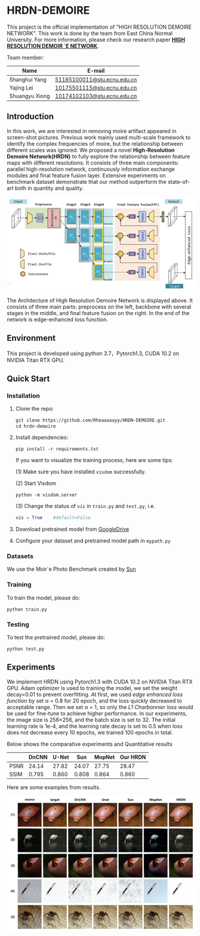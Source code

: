 # HRDN-DEMOIRE

This project is the official implementation of  "HIGH RESOLUTION DEMOIRE NETWORK". This work is done by the team from East China Normal University. For more information, please check our research paper **[HIGH RESOLUTION DEMOIR ´E NETWORK](https://github.com/Rheaaaaayy/HRDN-DEMOIRE/blob/master/High%20Resolution%20Demoire%20Network.pdf)**.

Team member:

| Name           | E-mail                      |
| -------------- | --------------------------- |
| Shanghui Yang  | 51185100011@stu.ecnu.edu.cn |
| Yajing Lei     | 10175501115@stu.ecnu.edu.cn |
| Shuangyu Xiong | 10174102103@stu.ecnu.edu.cn |



## Introduction

In this work, we are interested in removing moire artifact appeared in  screen-shot pictures. Previous work mainly used multi-scale framework to identify the complex frequencies of moire, but the relationship between different scales was ignored.  We proposed a novel **High-Resolution Demoire Network(HRDN)** to fully explore the relationship between feature maps with different resolutions. It consists of three main components: parallel high-resolution network, continuously information exchange modules and final feature fusion layer. Extensive experiments on benchmark dataset demonstrate that our method outperform the state-of-art both in quantity and quality.

![networkStructure](network.jpg)

The Architecture of High Resolution Demoire Network is displayed above. It consists of three main parts: preprocess on the left, backbone with several stages in the middle, and final feature fusion on the right. In the end of the network is edge-enhanced loss function.

## Environment

This project is developed using python 3.7，Pytorch1.3, CUDA 10.2 on NVIDIA Titan RTX GPU.



## Quick Start

### Installation

1. Clone the repo:

   ```shell
   git clone https://github.com/Rheaaaaayy/HRDN-DEMOIRE.git
   cd hrdn-demoire
   ```

2. Install dependencies:

   ```shell
   pip install -r requirements.txt
   ```

   If you want to visualize the training process, here are some tips:

   (1) Make sure you have installed `visdom` successfully.

   (2) Start Visdom

   ```shell
   python -m visdom.server
   ```

   (3) Change the status of  `vis` in `train.py` and `test.py`, i.e.

   ```python
   vis = True    #default=False
   ```

3. Download pretrained model from [GoogleDrive](https://drive.google.com/open?id=19yV8NbL6LoirOZ9aM2K1XaN1g-XIBdaS)
4. Configure your dataset and pretrained model path in `mypath.py`

### Datasets

We use the Moir´e Photo Benchmark created by [Sun](https://yujingsun.github.io/dataset/moireDatareadMe.txt)

### Training

To train the model, please do:

```shell
python train.py
```

### Testing

To test the pretrained model, please do:

```shell
python test.py
```



## Experiments

We implement HRDN using Pytorch1.3 with CUDA 10.2
on NVIDIA Titan RTX GPU. Adam optimizer is used to training the model, we set the weight decay=0.01 to prevent overfitting. At first, we used *edge enhanced loss function* by set α = 0.8 for 20 epoch, and the loss quickly decreased to acceptable range. Then we set α = 1, so only the *L1 Charbonnier loss* would be used for fine-tune to achieve higher performance. In our experiments, the image size is 256×256, and the batch size is set to 32. The initial learning rate is 1e-4, and the learning rate decay is set to 0.5 when loss does not decrease every 10 epochs, we trained 100 epochs in total.

Below shows the comparative experiments and Quantitative results

|      | DnCNN | U-Net | Sun   | MopNet | Our HRDN |
| ---- | ----- | ----- | ----- | ------ | -------- |
| PSNR | 24.14 | 27.82 | 24.07 | 27.75  | 28.47    |
| SSIM | 0.795 | 0.860 | 0.808 | 0.864  | 0.860    |

Here are some examples from results.

![result examples](result.jpg)



